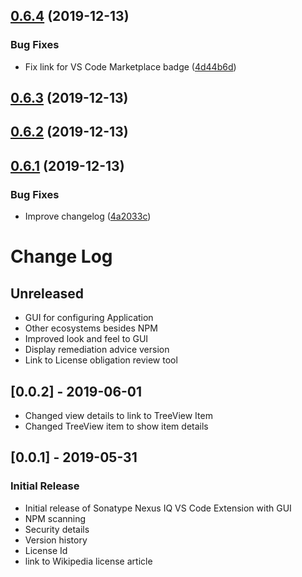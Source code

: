 ## [0.6.4](https://github.com/sonatype-nexus-community/vscode-iq-plugin/compare/v0.6.3...v0.6.4) (2019-12-13)


### Bug Fixes

* Fix link for VS Code Marketplace badge ([4d44b6d](https://github.com/sonatype-nexus-community/vscode-iq-plugin/commit/4d44b6d5b7df9966b22d740ba39da56872b9cb51))

## [0.6.3](https://github.com/sonatype-nexus-community/vscode-iq-plugin/compare/v0.6.2...v0.6.3) (2019-12-13)

## [0.6.2](https://github.com/sonatype-nexus-community/vscode-iq-plugin/compare/v0.6.1...v0.6.2) (2019-12-13)

## [0.6.1](https://github.com/sonatype-nexus-community/vscode-iq-plugin/compare/v0.6.0...v0.6.1) (2019-12-13)


### Bug Fixes

* Improve changelog ([4a2033c](https://github.com/sonatype-nexus-community/vscode-iq-plugin/commit/4a2033cc13e7742a63d475c2f4c6ae4a008167b6))

# Change Log
## Unreleased
- GUI for configuring Application
- Other ecosystems besides NPM
- Improved look and feel to GUI
- Display remediation advice version
- Link to License obligation review tool

## [0.0.2] - 2019-06-01
- Changed view details to link to TreeView Item
- Changed TreeView item to show item details

## [0.0.1] - 2019-05-31
### Initial Release
- Initial release of Sonatype Nexus IQ VS Code Extension with GUI
- NPM scanning
- Security details
- Version history
- License Id
- link to Wikipedia license article
